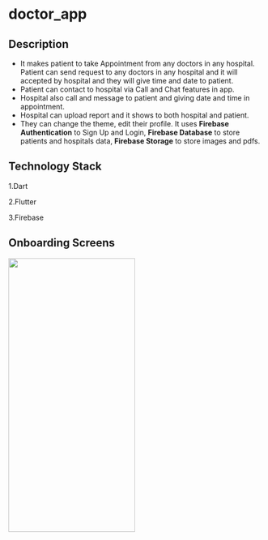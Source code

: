 # doctor_app

## Description

- It makes patient to take Appointment from any doctors in any
hospital. Patient can send request to any doctors in any hospital and
it will accepted by hospital and they will give time and date to patient.
- Patient can contact to hospital via Call and Chat features
in app. 
- Hospital also call and message to patient and giving date
and time in appointment. 
- Hospital can upload report and it shows
to both hospital and patient. 
- They can change the theme, edit their profile.
It uses **Firebase Authentication** to Sign Up and Login, **Firebase Database** to store patients and hospitals data, **Firebase Storage** to
store images and pdfs.

## Technology Stack
1.Dart 

2.Flutter

3.Firebase

## Onboarding Screens

<img src="https://github.com/Tushar-Shirbhate/Hospital-App/blob/main/Assets/screenshots/Screenshot1.jpg"  width="250" height="540"/>